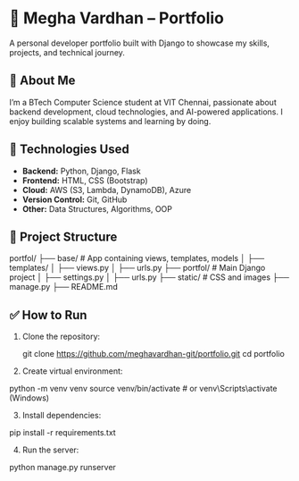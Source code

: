 # 🧠 Megha Vardhan – Portfolio

A personal developer portfolio built with Django to showcase my skills, projects, and technical journey.

## 📌 About Me

I’m a BTech Computer Science student at VIT Chennai, passionate about backend development, cloud technologies, and AI-powered applications. I enjoy building scalable systems and learning by doing.

## 🚀 Technologies Used

- **Backend:** Python, Django, Flask  
- **Frontend:** HTML, CSS (Bootstrap)  
- **Cloud:** AWS (S3, Lambda, DynamoDB), Azure  
- **Version Control:** Git, GitHub  
- **Other:** Data Structures, Algorithms, OOP
## 📂 Project Structure

portfol/
├── base/                   # App containing views, templates, models
│   ├── templates/
│   ├── views.py
│   ├── urls.py
├── portfol/                # Main Django project
│   ├── settings.py
│   ├── urls.py
├── static/                 # CSS and images
├── manage.py
├── README.md


## ✅ How to Run

1. Clone the repository:
   
   git clone https://github.com/meghavardhan-git/portfolio.git
   cd portfolio
   
2. Create virtual environment:

python -m venv venv
source venv/bin/activate  # or venv\Scripts\activate (Windows)

3. Install dependencies:
   
pip install -r requirements.txt

4. Run the server:

python manage.py runserver

